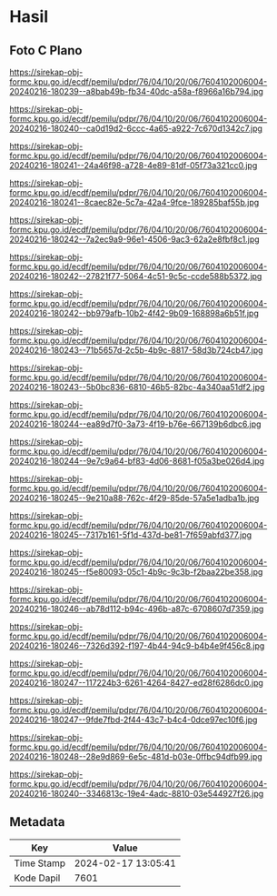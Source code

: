# Hasil

## Foto C Plano

https://sirekap-obj-formc.kpu.go.id/ecdf/pemilu/pdpr/76/04/10/20/06/7604102006004-20240216-180239--a8bab49b-fb34-40dc-a58a-f8966a16b794.jpg

https://sirekap-obj-formc.kpu.go.id/ecdf/pemilu/pdpr/76/04/10/20/06/7604102006004-20240216-180240--ca0d19d2-6ccc-4a65-a922-7c670d1342c7.jpg

https://sirekap-obj-formc.kpu.go.id/ecdf/pemilu/pdpr/76/04/10/20/06/7604102006004-20240216-180241--24a46f98-a728-4e89-81df-05f73a321cc0.jpg

https://sirekap-obj-formc.kpu.go.id/ecdf/pemilu/pdpr/76/04/10/20/06/7604102006004-20240216-180241--8caec82e-5c7a-42a4-9fce-189285baf55b.jpg

https://sirekap-obj-formc.kpu.go.id/ecdf/pemilu/pdpr/76/04/10/20/06/7604102006004-20240216-180242--7a2ec9a9-96e1-4506-9ac3-62a2e8fbf8c1.jpg

https://sirekap-obj-formc.kpu.go.id/ecdf/pemilu/pdpr/76/04/10/20/06/7604102006004-20240216-180242--27821f77-5064-4c51-9c5c-ccde588b5372.jpg

https://sirekap-obj-formc.kpu.go.id/ecdf/pemilu/pdpr/76/04/10/20/06/7604102006004-20240216-180242--bb979afb-10b2-4f42-9b09-168898a6b51f.jpg

https://sirekap-obj-formc.kpu.go.id/ecdf/pemilu/pdpr/76/04/10/20/06/7604102006004-20240216-180243--71b5657d-2c5b-4b9c-8817-58d3b724cb47.jpg

https://sirekap-obj-formc.kpu.go.id/ecdf/pemilu/pdpr/76/04/10/20/06/7604102006004-20240216-180243--5b0bc836-6810-46b5-82bc-4a340aa51df2.jpg

https://sirekap-obj-formc.kpu.go.id/ecdf/pemilu/pdpr/76/04/10/20/06/7604102006004-20240216-180244--ea89d7f0-3a73-4f19-b76e-667139b6dbc6.jpg

https://sirekap-obj-formc.kpu.go.id/ecdf/pemilu/pdpr/76/04/10/20/06/7604102006004-20240216-180244--9e7c9a64-bf83-4d06-8681-f05a3be026d4.jpg

https://sirekap-obj-formc.kpu.go.id/ecdf/pemilu/pdpr/76/04/10/20/06/7604102006004-20240216-180245--9e210a88-762c-4f29-85de-57a5e1adba1b.jpg

https://sirekap-obj-formc.kpu.go.id/ecdf/pemilu/pdpr/76/04/10/20/06/7604102006004-20240216-180245--7317b161-5f1d-437d-be81-7f659abfd377.jpg

https://sirekap-obj-formc.kpu.go.id/ecdf/pemilu/pdpr/76/04/10/20/06/7604102006004-20240216-180245--f5e80093-05c1-4b9c-9c3b-f2baa22be358.jpg

https://sirekap-obj-formc.kpu.go.id/ecdf/pemilu/pdpr/76/04/10/20/06/7604102006004-20240216-180246--ab78d112-b94c-496b-a87c-6708607d7359.jpg

https://sirekap-obj-formc.kpu.go.id/ecdf/pemilu/pdpr/76/04/10/20/06/7604102006004-20240216-180246--7326d392-f197-4b44-94c9-b4b4e9f456c8.jpg

https://sirekap-obj-formc.kpu.go.id/ecdf/pemilu/pdpr/76/04/10/20/06/7604102006004-20240216-180247--117224b3-6261-4264-8427-ed28f6286dc0.jpg

https://sirekap-obj-formc.kpu.go.id/ecdf/pemilu/pdpr/76/04/10/20/06/7604102006004-20240216-180247--9fde7fbd-2f44-43c7-b4c4-0dce97ec10f6.jpg

https://sirekap-obj-formc.kpu.go.id/ecdf/pemilu/pdpr/76/04/10/20/06/7604102006004-20240216-180248--28e9d869-6e5c-481d-b03e-0ffbc94dfb99.jpg

https://sirekap-obj-formc.kpu.go.id/ecdf/pemilu/pdpr/76/04/10/20/06/7604102006004-20240216-180240--3346813c-19e4-4adc-8810-03e544927f26.jpg


## Metadata

| Key        | Value               |
| ---------- | ------------------- |
| Time Stamp | 2024-02-17 13:05:41 |
| Kode Dapil | 7601                |



